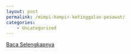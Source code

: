 ```yaml
---
layout: post
permalink: /mimpi-hampir-ketinggalan-pesawat/
categories:
    - Uncategorized
---
```


[Baca Selengkapnya](/09)